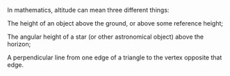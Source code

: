 In mathematics, altitude can mean three different things:

The height of an object above the ground, or above some reference
height;

The angular height of a star (or other astronomical object) above the
horizon;

A perpendicular line from one edge of a triangle to the vertex opposite
that edge.

